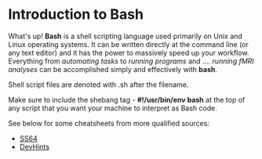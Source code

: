 # Introduction to Bash

What's up! **Bash** is a shell scripting language used primarily on Unix and Linux operating systems. It can be written directly at the command line (or any text editor) and it has the power to massively speed up your workflow. Everything from *automating tasks* to *running programs* and .... *running fMRI analyses* can be accomplished simply and effectively with **bash**.

Shell script files are denoted with .sh after the filename.

Make sure to include the shebang tag - **#!/usr/bin/env bash** at the top of any script that you want your machine to interpret as Bash code.

See below for some cheatsheets from more qualified sources:
* [SS64](https://ss64.com/bash)
* [DevHints](https://devhints.io/bash)
